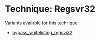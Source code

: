# Technique: Regsvr32

Variants available for this technique:

* [bypass_whitelisting_regsvr32](variants/bypass_whitelisting_regsvr32.md)
